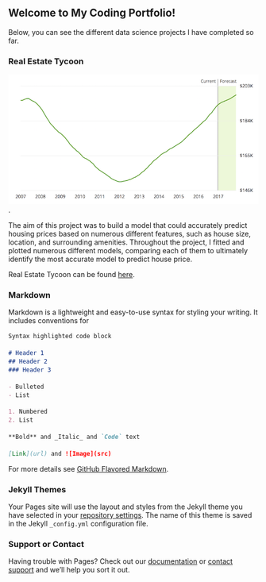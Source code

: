 ## Welcome to My Coding Portfolio!

Below, you can see the different data science projects I have completed so far. 

### Real Estate Tycoon

![pic](download.png).

The aim of this project was to build a model that could accurately predict housing prices based on numerous different features, such as house size, location, and surrounding amenities. Throughout the project, I fitted and plotted numerous different models, comparing each of them to ultimately identify the most accurate model to predict house price. 

Real Estate Tycoon can be found [here](https://github.com/mchhatwal/Real-Estate-Tycoon).

### Markdown

Markdown is a lightweight and easy-to-use syntax for styling your writing. It includes conventions for

```markdown
Syntax highlighted code block

# Header 1
## Header 2
### Header 3

- Bulleted
- List

1. Numbered
2. List

**Bold** and _Italic_ and `Code` text

[Link](url) and ![Image](src)
```

For more details see [GitHub Flavored Markdown](https://guides.github.com/features/mastering-markdown/).

### Jekyll Themes

Your Pages site will use the layout and styles from the Jekyll theme you have selected in your [repository settings](https://github.com/mchhatwal/mchhatwal.github.io/settings). The name of this theme is saved in the Jekyll `_config.yml` configuration file.

### Support or Contact

Having trouble with Pages? Check out our [documentation](https://help.github.com/categories/github-pages-basics/) or [contact support](https://github.com/contact) and we’ll help you sort it out.
